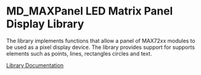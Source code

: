 # MD_MAXPanel LED Matrix Panel Display Library

The library implements functions that allow a panel of MAX72xx modules to be used as a pixel display device. The library provides support for supports elements such as points, lines, rectangles circles and text.

[Library Documentation](https://majicdesigns.github.io/MD_MAXPanel/)

